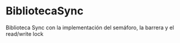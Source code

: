 # BibliotecaSync
Biblioteca Sync con la implementación del semáforo, la barrera y el read/write lock
